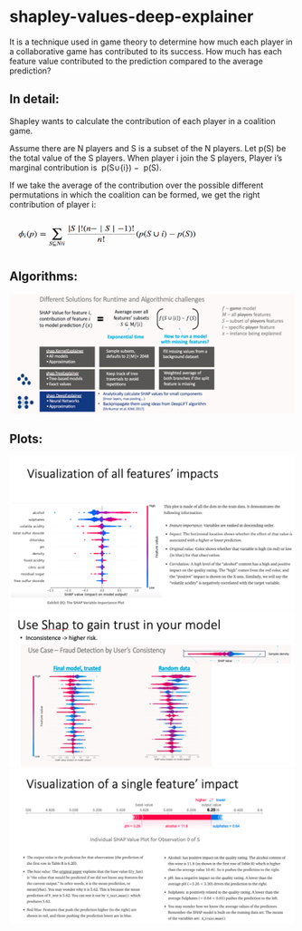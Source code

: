 # shapley-values-deep-explainer
It is a technique used in game theory to determine how much each player in a collaborative game has contributed to its success.
How much has each feature value contributed to the prediction compared to the average prediction?

## In detail:
Shapley wants to calculate the contribution of each player in a coalition game. 

Assume there are N players and S is a subset of the N players. 
Let p(S) be the total value of the S players. When player i join the S players, Player i’s marginal contribution is  p(S∪{i}) −  p(S). 

If we take the average of the contribution over the possible different permutations in which the coalition can be formed, we get the right contribution of player i:

<img src="shap.png" width="340" height="60">

## Algorithms:
![](shap1.png)

## Plots: 
![](plot00.png) 
![](plot01.png) 
![](plot02.png) 
